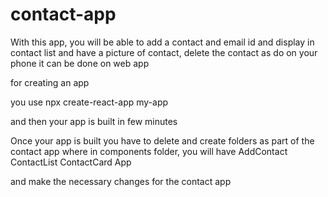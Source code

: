# contact-app
With this app, you will be able to add a contact and email id and display in contact list and have a picture of contact, delete the contact as do on your phone it can be done on web app


for creating an app 

you use npx create-react-app my-app 

and then your app is built in few minutes 

Once your app is built you have to delete and create folders as part of the contact app where 
in components folder, you will have
AddContact
ContactList
ContactCard
App

and make the necessary changes for the contact app
